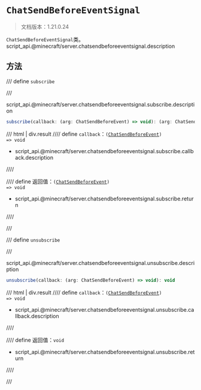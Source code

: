 # `ChatSendBeforeEventSignal`

> 文档版本：1.21.0.24

`ChatSendBeforeEventSignal`类。script_api.@minecraft/server.chatsendbeforeeventsignal.description

## 方法

/// define
`subscribe`


///

script_api.@minecraft/server.chatsendbeforeeventsignal.subscribe.description

```js
subscribe(callback: (arg: ChatSendBeforeEvent) => void): (arg: ChatSendBeforeEvent) => void
```

/// html | div.result
//// define
`callback`：<code>(<a href="../chatsendbeforeevent/">ChatSendBeforeEvent</a>) =&gt; void</code>

- script_api.@minecraft/server.chatsendbeforeeventsignal.subscribe.callback.description


////

//// define
返回值：<code>(<a href="../chatsendbeforeevent/">ChatSendBeforeEvent</a>) =&gt; void</code>

- script_api.@minecraft/server.chatsendbeforeeventsignal.subscribe.return


////

///


/// define
`unsubscribe`


///

script_api.@minecraft/server.chatsendbeforeeventsignal.unsubscribe.description

```js
unsubscribe(callback: (arg: ChatSendBeforeEvent) => void): void
```

/// html | div.result
//// define
`callback`：<code>(<a href="../chatsendbeforeevent/">ChatSendBeforeEvent</a>) =&gt; void</code>

- script_api.@minecraft/server.chatsendbeforeeventsignal.unsubscribe.callback.description


////

//// define
返回值：`void`

- script_api.@minecraft/server.chatsendbeforeeventsignal.unsubscribe.return


////

///

